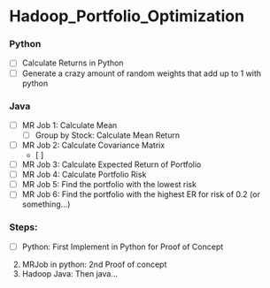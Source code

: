 # Hadoop_Portfolio_Optimization
### Python
- [ ] Calculate Returns in Python
- [ ] Generate a crazy amount of random weights that add up to 1 with python
### Java
- [ ] MR Job 1: Calculate Mean
	- [ ] Group by Stock: Calculate Mean Return
- [ ] MR Job 2: Calculate Covariance Matrix
	- [ ] 
- [ ] MR Job 3: Calculate Expected Return of Portfolio
- [ ] MR Job 4: Calculate Portfolio Risk
- [ ] MR Job 5: Find the portfolio with the lowest risk
- [ ] MR Job 6: Find the portfolio with the highest ER for risk of 0.2 (or something...)

### Steps:
- [ ]  Python: First Implement in Python for Proof of Concept
2. MRJob in python: 2nd Proof of concept
3. Hadoop Java: Then java...